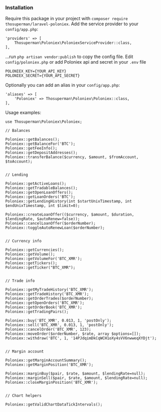 ### Installation

Require this package in your project with `composer require thosuperman/laravel-poloniex`.
Add the service provider to your `config/app.php`:
 
 ``` 
 'providers' => [
     Thosuperman\Poloniex\PoloniexServiceProvider::class,
 ],
 ```
 
...run `php artisan vendor:publish` to copy the config file.
Edit `config/poloniex.php` or add Poloniex api and secret in your `.env` file

```
POLONIEX_KEY={YOUR_API_KEY}
POLONIEX_SECRET={YOUR_API_SECRET}
```

Optionally you can add an alias in your `config/app.php`:

```    
'aliases' => [
    'Poloniex' => Thosuperman\Poloniex\Poloniex::class,
],
```



Usage examples: 
``` 
use Thosuperman\Poloniex\Poloniex;

// Balances

Poloniex::getBalances();
Poloniex::getBalanceFor('BTC');
Poloniex::getFeeInfo();
Poloniex::getDepositAddresses();
Poloniex::transferBalance($currency, $amount, $fromAccount, $toAccount);


// Lending

Poloniex::getActiveLoans();
Poloniex::getTradableBalances();
Poloniex::getOpenLoanOffers();
Poloniex::getLoanOrders('BTC');
Poloniex::getLendingHistory(int $startUnixTimestamp, int $endUnixTimestamp, int $limit=0);

Poloniex::createLoanOffer(($currency, $amount, $duration, $lendingRate, $autoRenew=false));
Poloniex::cancelLoanOffer($orderNumber);
Poloniex::toggleAutoRenewLoan($orderNumber);


// Currency info

Poloniex::getCurrencies();
Poloniex::getVolume();
Poloniex::getVolumeFor('BTC_XMR');
Poloniex::getTickers();
Poloniex::getTicker("BTC_XMR");


// Trade info

Poloniex::getMyTradeHistory('BTC_XMR');
Poloniex::getTradeHistory('BTC_XMR');
Poloniex::getOrderTrades($orderNumber);
Poloniex::getOpenOrders('BTC_XMR');
Poloniex::getOrderBook('BTC_XMR');
Poloniex::getTradingPairs();

Poloniex::buy('BTC_XMR', 0.013, 1, 'postOnly');
Poloniex::sell('BTC_XMR', 0.013, 1, 'postOnly');
Poloniex::cancelOrder('BTC_XMR', 123);
Poloniex::moveOrder($orderNumber, $rate, array $options=[]);
Poloniex::withdraw('BTC', 1, '14PJdqimDkCqWCH1oXy4sVV6nwweqXYDjt');


// Margin account

Poloniex::getMarginAccountSummary();
Poloniex::getMarginPosition('BTC_XMR');

Poloniex::marginBuy($pair, $rate, $amount, $lendingRate=null);
Poloniex::marginSell($pair, $rate, $amount, $lendingRate=null);
Poloniex::closeMarginPosition('BTC_XMR');


// Chart helpers

Poloniex::getValidChartDataTickIntervals();
```

